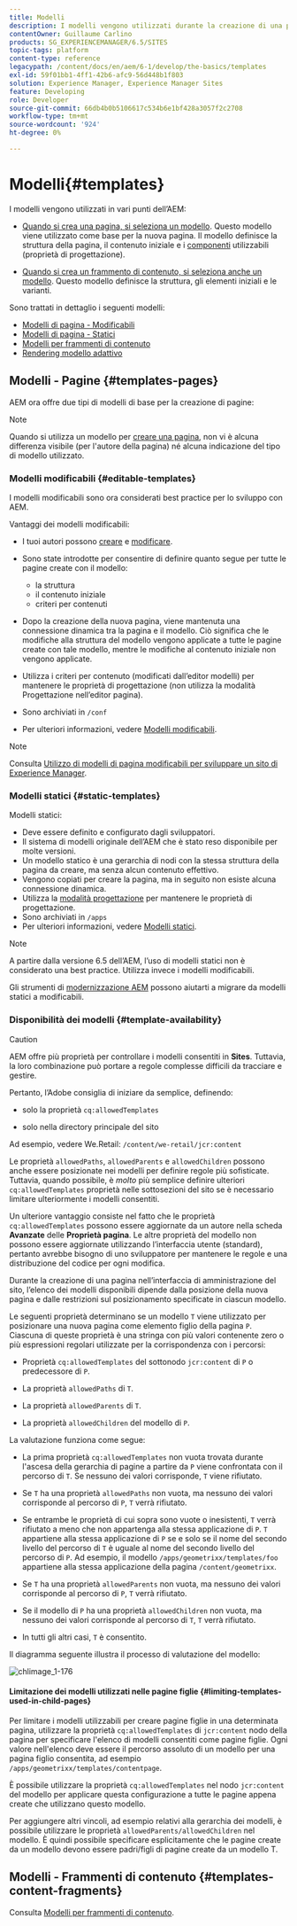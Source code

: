 ```yaml
---
title: Modelli
description: I modelli vengono utilizzati durante la creazione di una pagina utilizzata come base per la nuova pagina.
contentOwner: Guillaume Carlino
products: SG_EXPERIENCEMANAGER/6.5/SITES
topic-tags: platform
content-type: reference
legacypath: /content/docs/en/aem/6-1/develop/the-basics/templates
exl-id: 59f01bb1-4ff1-42b6-afc9-56d448b1f803
solution: Experience Manager, Experience Manager Sites
feature: Developing
role: Developer
source-git-commit: 66db4b0b5106617c534b6e1bf428a3057f2c2708
workflow-type: tm+mt
source-wordcount: '924'
ht-degree: 0%

---
```


# Modelli{#templates}

I modelli vengono utilizzati in vari punti dell’AEM:

* [Quando si crea una pagina, si seleziona un modello](#templates-pages). Questo modello viene utilizzato come base per la nuova pagina. Il modello definisce la struttura della pagina, il contenuto iniziale e i [componenti](/help/sites-authoring/default-components.md) utilizzabili (proprietà di progettazione).

* [Quando si crea un frammento di contenuto, si seleziona anche un modello](#templates-content-fragments). Questo modello definisce la struttura, gli elementi iniziali e le varianti.

Sono trattati in dettaglio i seguenti modelli:

* [Modelli di pagina - Modificabili](/help/sites-developing/page-templates-editable.md)
* [Modelli di pagina - Statici](/help/sites-developing/page-templates-static.md)
* [Modelli per frammenti di contenuto](/help/sites-developing/content-fragment-templates.md)
* [Rendering modello adattivo](/help/sites-developing/templates-adaptive-rendering.md)

## Modelli - Pagine {#templates-pages}

AEM ora offre due tipi di modelli di base per la creazione di pagine:

>[!NOTE]
>
>Quando si utilizza un modello per [creare una pagina](/help/sites-authoring/managing-pages.md#creating-a-new-page), non vi è alcuna differenza visibile (per l&#39;autore della pagina) né alcuna indicazione del tipo di modello utilizzato.

### Modelli modificabili {#editable-templates}

I modelli modificabili sono ora considerati best practice per lo sviluppo con AEM.

Vantaggi dei modelli modificabili:

* I tuoi autori possono [creare](/help/sites-authoring/templates.md#creating-a-new-template-template-author) e [modificare](/help/sites-authoring/templates.md#editing-a-template-structure-template-author).

* Sono state introdotte per consentire di definire quanto segue per tutte le pagine create con il modello:

   * la struttura
   * il contenuto iniziale
   * criteri per contenuti

* Dopo la creazione della nuova pagina, viene mantenuta una connessione dinamica tra la pagina e il modello. Ciò significa che le modifiche alla struttura del modello vengono applicate a tutte le pagine create con tale modello, mentre le modifiche al contenuto iniziale non vengono applicate.
* Utilizza i criteri per contenuto (modificati dall’editor modelli) per mantenere le proprietà di progettazione (non utilizza la modalità Progettazione nell’editor pagina).
* Sono archiviati in `/conf`
* Per ulteriori informazioni, vedere [Modelli modificabili](/help/sites-developing/page-templates-editable.md).

>[!NOTE]
>
>Consulta [Utilizzo di modelli di pagina modificabili per sviluppare un sito di Experience Manager](https://experienceleague.adobe.com/docs/experience-manager-learn/sites/page-authoring/template-editor-feature-video-use.html?lang=it).

### Modelli statici {#static-templates}

Modelli statici:

* Deve essere definito e configurato dagli sviluppatori.
* Il sistema di modelli originale dell’AEM che è stato reso disponibile per molte versioni.
* Un modello statico è una gerarchia di nodi con la stessa struttura della pagina da creare, ma senza alcun contenuto effettivo.
* Vengono copiati per creare la pagina, ma in seguito non esiste alcuna connessione dinamica.
* Utilizza la [modalità progettazione](/help/sites-authoring/default-components-designmode.md) per mantenere le proprietà di progettazione.
* Sono archiviati in `/apps`
* Per ulteriori informazioni, vedere [Modelli statici](/help/sites-developing/page-templates-static.md).

>[!NOTE]
>
>A partire dalla versione 6.5 dell’AEM, l’uso di modelli statici non è considerato una best practice. Utilizza invece i modelli modificabili.
>
>Gli strumenti di [modernizzazione AEM](modernization-tools.md) possono aiutarti a migrare da modelli statici a modificabili.

### Disponibilità dei modelli {#template-availability}

>[!CAUTION]
>
>AEM offre più proprietà per controllare i modelli consentiti in **Sites**. Tuttavia, la loro combinazione può portare a regole complesse difficili da tracciare e gestire.
>
>Pertanto, l’Adobe consiglia di iniziare da semplice, definendo:
>
>* solo la proprietà `cq:allowedTemplates`
>
>* solo nella directory principale del sito
>
>Ad esempio, vedere We.Retail: `/content/we-retail/jcr:content`
>
>Le proprietà `allowedPaths`, `allowedParents` e `allowedChildren` possono anche essere posizionate nei modelli per definire regole più sofisticate. Tuttavia, quando possibile, è *molto* più semplice definire ulteriori `cq:allowedTemplates` proprietà nelle sottosezioni del sito se è necessario limitare ulteriormente i modelli consentiti.
>
>Un ulteriore vantaggio consiste nel fatto che le proprietà `cq:allowedTemplates` possono essere aggiornate da un autore nella scheda **Avanzate** delle **Proprietà pagina**. Le altre proprietà del modello non possono essere aggiornate utilizzando l’interfaccia utente (standard), pertanto avrebbe bisogno di uno sviluppatore per mantenere le regole e una distribuzione del codice per ogni modifica.

Durante la creazione di una pagina nell’interfaccia di amministrazione del sito, l’elenco dei modelli disponibili dipende dalla posizione della nuova pagina e dalle restrizioni sul posizionamento specificate in ciascun modello.

Le seguenti proprietà determinano se un modello `T` viene utilizzato per posizionare una nuova pagina come elemento figlio della pagina `P`. Ciascuna di queste proprietà è una stringa con più valori contenente zero o più espressioni regolari utilizzate per la corrispondenza con i percorsi:

* Proprietà `cq:allowedTemplates` del sottonodo `jcr:content` di `P` o predecessore di `P`.

* La proprietà `allowedPaths` di `T`.

* La proprietà `allowedParents` di `T`.

* La proprietà `allowedChildren` del modello di `P`.

La valutazione funziona come segue:

* La prima proprietà `cq:allowedTemplates` non vuota trovata durante l&#39;ascesa della gerarchia di pagine a partire da `P` viene confrontata con il percorso di `T`. Se nessuno dei valori corrisponde, `T` viene rifiutato.

* Se `T` ha una proprietà `allowedPaths` non vuota, ma nessuno dei valori corrisponde al percorso di `P`, `T` verrà rifiutato.

* Se entrambe le proprietà di cui sopra sono vuote o inesistenti, `T` verrà rifiutato a meno che non appartenga alla stessa applicazione di `P`. `T` appartiene alla stessa applicazione di `P` se e solo se il nome del secondo livello del percorso di `T` è uguale al nome del secondo livello del percorso di `P`. Ad esempio, il modello `/apps/geometrixx/templates/foo` appartiene alla stessa applicazione della pagina `/content/geometrixx`.

* Se `T` ha una proprietà `allowedParents` non vuota, ma nessuno dei valori corrisponde al percorso di `P`, `T` verrà rifiutato.

* Se il modello di `P` ha una proprietà `allowedChildren` non vuota, ma nessuno dei valori corrisponde al percorso di `T`, `T` verrà rifiutato.

* In tutti gli altri casi, `T` è consentito.

Il diagramma seguente illustra il processo di valutazione del modello:

![chlimage_1-176](assets/chlimage_1-176.png)

#### Limitazione dei modelli utilizzati nelle pagine figlie {#limiting-templates-used-in-child-pages}

Per limitare i modelli utilizzabili per creare pagine figlie in una determinata pagina, utilizzare la proprietà `cq:allowedTemplates` di `jcr:content` nodo della pagina per specificare l&#39;elenco di modelli consentiti come pagine figlie. Ogni valore nell&#39;elenco deve essere il percorso assoluto di un modello per una pagina figlio consentita, ad esempio `/apps/geometrixx/templates/contentpage`.

È possibile utilizzare la proprietà `cq:allowedTemplates` nel nodo `jcr:content` del modello per applicare questa configurazione a tutte le pagine appena create che utilizzano questo modello.

Per aggiungere altri vincoli, ad esempio relativi alla gerarchia dei modelli, è possibile utilizzare le proprietà `allowedParents/allowedChildren` nel modello. È quindi possibile specificare esplicitamente che le pagine create da un modello devono essere padri/figli di pagine create da un modello T.

## Modelli - Frammenti di contenuto {#templates-content-fragments}

Consulta [Modelli per frammenti di contenuto](/help/sites-developing/content-fragment-templates.md).
